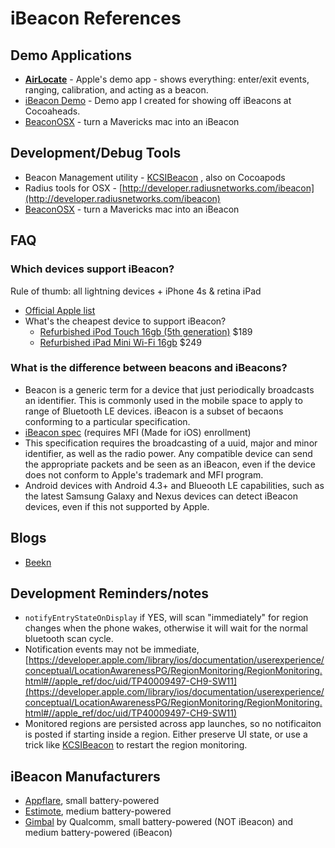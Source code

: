 iBeacon References
=======

## Demo Applications
* [__AirLocate__](https://developer.apple.com/library/ios/samplecode/AirLocate/Introduction/Intro.html) - Apple's demo app - shows everything: enter/exit events, ranging, calibration, and acting as a beacon. 
* [iBeacon Demo](https://github.com/mikekatz/iBeacon-Demo) - Demo app I created for showing off iBeacons at Cocoaheads.
* [BeaconOSX](https://github.com/mttrb/BeaconOSX) - turn a Mavericks mac into an iBeacon


## Development/Debug Tools
* Beacon Management utility - [KCSIBeacon](https://github.com/KinveyLabs/KCSIBeacon/) , also on Cocoapods
* Radius tools for OSX - [http://developer.radiusnetworks.com/ibeacon](http://developer.radiusnetworks.com/ibeacon)
* [BeaconOSX](https://github.com/mttrb/BeaconOSX) - turn a Mavericks mac into an iBeacon

## FAQ
### Which devices support iBeacon?
Rule of thumb: all lightning devices + iPhone 4s & retina iPad
* [Official Apple list](http://support.apple.com/kb/HT6048)
* What's the cheapest device to support iBeacon?
     * [Refurbished iPod Touch 16gb (5th generation)](http://store.apple.com/us/browse/home/specialdeals/ipod/ipod_touch) $189
     * [Refurbished iPad Mini Wi-Fi 16gb](http://store.apple.com/us/browse/home/specialdeals/ipad/ipad_mini/wi_fi) $249

### What is the difference between beacons and iBeacons?
* Beacon is a generic term for a device that just periodically broadcasts an identifier. This is commonly used in the mobile space to apply to range of Bluetooth LE devices. iBeacon is a subset of becaons conforming to a particular specification.
* [iBeacon spec](https://mfi.apple.com/) (requires MFI (Made for iOS) enrollment)
* This specification requires the broadcasting of a uuid, major and minor identifier, as well as the radio power. Any compatible device can send the appropriate packets and be seen as an iBeacon, even if the device does not conform to Apple's trademark and MFI program.
* Android devices with Android 4.3+ and Blueooth LE capabilities, such as the latest Samsung Galaxy and Nexus devices can detect iBeacon devices, even if this not supported by Apple. 

## Blogs
* [Beekn](http://beekn.net/)

## Development Reminders/notes
* `notifyEntryStateOnDisplay` if YES, will scan "immediately" for region changes when the phone wakes, otherwise it will wait for the normal bluetooth scan cycle.
* Notification events may not be immediate, [https://developer.apple.com/library/ios/documentation/userexperience/conceptual/LocationAwarenessPG/RegionMonitoring/RegionMonitoring.html#//apple_ref/doc/uid/TP40009497-CH9-SW11](https://developer.apple.com/library/ios/documentation/userexperience/conceptual/LocationAwarenessPG/RegionMonitoring/RegionMonitoring.html#//apple_ref/doc/uid/TP40009497-CH9-SW11)
* Monitored regions are persisted across app launches, so no notificaiton is posted if starting inside a region. Either preserve UI state, or use a trick like  [KCSIBeacon](https://github.com/KinveyLabs/KCSIBeacon/) to restart the region monitoring. 

## iBeacon Manufacturers
* [Appflare](http://www.appflare.com/buy-beacons-now/), small battery-powered
* [Estimote](http://estimote.com/), medium battery-powered
* [Gimbal](https://gimbal.com/) by Qualcomm, small battery-powered (NOT iBeacon) and medium battery-powered (iBeacon)
